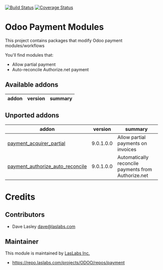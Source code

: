 [![Build Status](https://api.travis-ci.org/laslabs/odoo-payment.svg?branch=release%2F8.0)](https://travis-ci.org/laslabs/odoo-payment)
[![Coverage Status](https://coveralls.io/repos/laslabs/odoo-payment/badge.png?branch=release%2F8.0)](https://coveralls.io/r/LasLabs/odoo-payment)

Odoo Payment Modules
====================

This project contains packages that modify Odoo payment modules/workflows

You'll find modules that:

 - Allow partial payment
 - Auto-reconcile Authorize.net payment
 
[//]: # (addons)
Available addons
----------------
addon | version | summary
--- | --- | ---



Unported addons
---------------
addon | version | summary
--- | --- | ---
[payment_acquirer_partial](payment_acquirer_partial/) | 9.0.1.0.0 | Allow partial payments on invoices
[payment_authorize_auto_reconcile](payment_authorize_auto_reconcile/) | 9.0.1.0.0 | Automatically reconcile payments from Authorize.net

[//]: # (end addons)

Credits
=======

Contributors
------------

* Dave Lasley <dave@laslabs.com>

Maintainer
----------

This module is maintained by [LasLabs Inc.](https://laslabs.com)

* https://repo.laslabs.com/projects/ODOO/repos/payment
